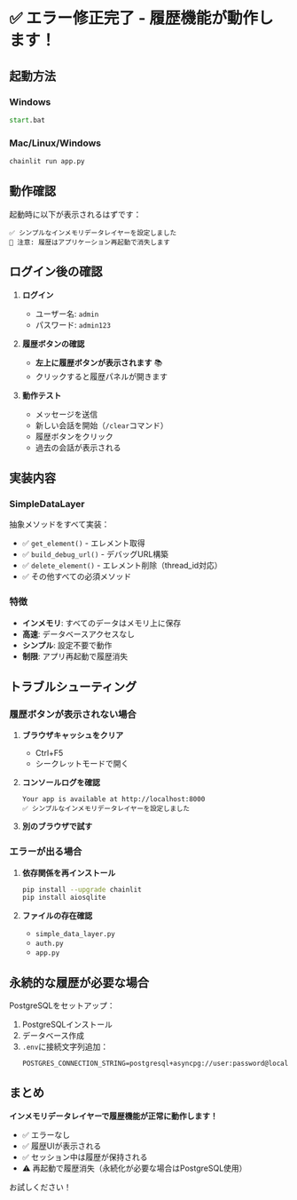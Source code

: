 # ✅ エラー修正完了 - 履歴機能が動作します！

## 起動方法

### Windows
```cmd
start.bat
```

### Mac/Linux/Windows
```bash
chainlit run app.py
```

## 動作確認

起動時に以下が表示されるはずです：
```
✅ シンプルなインメモリデータレイヤーを設定しました
📝 注意: 履歴はアプリケーション再起動で消失します
```

## ログイン後の確認

1. **ログイン**
   - ユーザー名: `admin`
   - パスワード: `admin123`

2. **履歴ボタンの確認**
   - **左上に履歴ボタンが表示されます** 📚
   - クリックすると履歴パネルが開きます

3. **動作テスト**
   - メッセージを送信
   - 新しい会話を開始（`/clear`コマンド）
   - 履歴ボタンをクリック
   - 過去の会話が表示される

## 実装内容

### SimpleDataLayer
抽象メソッドをすべて実装：
- ✅ `get_element()` - エレメント取得
- ✅ `build_debug_url()` - デバッグURL構築
- ✅ `delete_element()` - エレメント削除（thread_id対応）
- ✅ その他すべての必須メソッド

### 特徴
- **インメモリ**: すべてのデータはメモリ上に保存
- **高速**: データベースアクセスなし
- **シンプル**: 設定不要で動作
- **制限**: アプリ再起動で履歴消失

## トラブルシューティング

### 履歴ボタンが表示されない場合

1. **ブラウザキャッシュをクリア**
   - Ctrl+F5
   - シークレットモードで開く

2. **コンソールログを確認**
   ```
   Your app is available at http://localhost:8000
   ✅ シンプルなインメモリデータレイヤーを設定しました
   ```

3. **別のブラウザで試す**

### エラーが出る場合

1. **依存関係を再インストール**
   ```bash
   pip install --upgrade chainlit
   pip install aiosqlite
   ```

2. **ファイルの存在確認**
   - `simple_data_layer.py`
   - `auth.py`
   - `app.py`

## 永続的な履歴が必要な場合

PostgreSQLをセットアップ：

1. PostgreSQLインストール
2. データベース作成
3. `.env`に接続文字列追加：
   ```env
   POSTGRES_CONNECTION_STRING=postgresql+asyncpg://user:password@localhost/dbname
   ```

## まとめ

**インメモリデータレイヤーで履歴機能が正常に動作します！**

- ✅ エラーなし
- ✅ 履歴UIが表示される
- ✅ セッション中は履歴が保持される
- ⚠️ 再起動で履歴消失（永続化が必要な場合はPostgreSQL使用）

お試しください！

